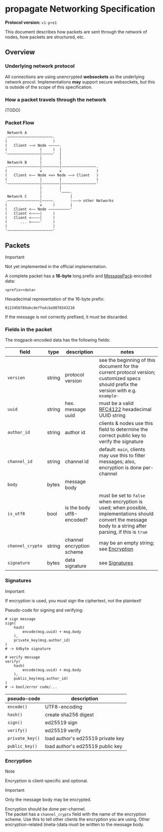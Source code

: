 # propagate Networking Specification

**Protocol version:** `v1-pre1`

This document describes how packets are sent through the network of nodes, how packets are structured, etc.


## Overview

### Underlying network protocol

All connections are using unencrypted **websockets** as the underlying network procol.
Implementations **may** support secure websockets, but this is outside of the scope of this specification.


### How a packet travels through the network

(TODO)


### Packet Flow

```
 Network A
.~~~~~~~~~~~~~~~~~~~~~.
(                     )
(   Client ——> Node —————.
(               |     )  |
'~~~~~~~~~~~~~~~|~~~~~'  |
                |        |
 Network B      |        |
.~~~~~~~~~~~~~~~|~~~~~~~~|~~~~~~~~~~~~~~~~.
(               v        v                )
(   Client <—— Node <=> Node ——> Client   )
(               |        |                )
'~~~~~~~~~~~~~~~|~~~~~~~~|~~~~~~~~~~~~~~~~'
                |        |
                |        '————.
 Network C      |             |
.~~~~~~~~~~~~~~~|~~~~~.       :———> other Networks
(               v     )       |
(   Client <—— Node ——————————'
(   Client <————|     )
(   Client <————|     )
(      ... <————'     )
(                     )
'~~~~~~~~~~~~~~~~~~~~~'
```


## Packets

> [!IMPORTANT]  
> Not yet implemented in the official implementation.

A complete packet has a **16-byte** long prefix and [MessagePack](https://msgpack.org/)-encoded data:

```
<prefix><data>
```

Hexadecimal representation of the 16-byte prefix:

```
0123456789abcdeffedcba9876543210
```

If the message is not correctly prefixed, it must be discarded.


### Fields in the packet

The msgpack-encoded data has the following fields:

| field            | type   | description               | notes |
| ---------------- | ------ | ------------------------- | ----- |
| `version`        | string | protocol version          | see the beginning of this document for the current protocol version; customized specs should prefix the version with e.g. `example-` |
| `uuid`           | string | hex. message uuid         | must be a valid [RFC4122](https://datatracker.ietf.org/doc/html/rfc4122.html) hexadecimal UUID string |
| `author_id`      | string | author id                 | clients & nodes use this field to determine the correct public key to verify the signature |
| `channel_id`     | string | channel id                | default: `main`, clients may use this to filter messages; also, encryption is done per-channel |
| `body`           | bytes  | message body              | |
| `is_utf8`        | bool   | is the body utf8-encoded? | must be set to `false` when encryption is used; when possible, implementations should convert the message body to a string after parsing, if this is `true` |
| `channel_crypto` | string | channel encryption scheme | may be an empty string; see [Encryption](#encryption) |
| `signature`      | bytes  | data signature            | see [Signatures](#signatures) |


### Signatures

> [!IMPORTANT]  
> If encryption is used, you must sign the ciphertext, not the plaintext!

Pseudo-code for signing and verifying:

```
# sign message
sign(
    hash(
        encode(msg.uuid) + msg.body
    ),
    private_key(msg.author_id)
)
# -> 64byte signature

# verify message
verify(
    hash(
        encode(msg.uuid) + msg.body
    ),
    public_key(msg.author_id)
)
# -> bool/error code/...
```

| pseudo-code     | description          |
| --------------- | -------------------- |
| `encode()`      | UTF8-encoding        |
| `hash()`        | create sha256 digest |
| `sign()`        | ed25519 sign         |
| `verify()`      | ed25519 verify       |
| `private_key()` | load author's ed25519 private key |
| `public_key()`  | load author's ed25519 public key  |


### Encryption

> [!NOTE]  
> Encryption is client-specific and optional.

> [!IMPORTANT]  
> Only the message body may be encrypted.

Encryption should be done per-channel.  
The packet has a `channel_crypto` field with the name of the encryption scheme.
Use this to tell other clients the encryption you are using. Other encryption-related (meta-)data must be written to the message body.
